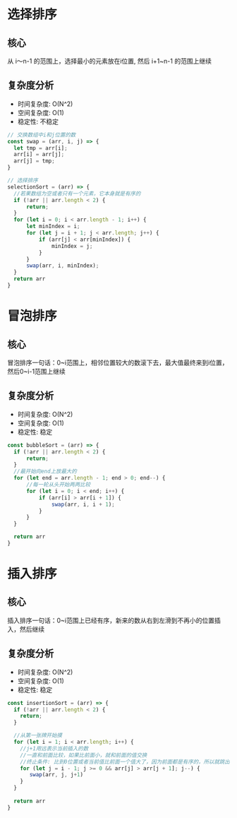 # 选择排序
## 核心
从 i～n-1 的范围上，选择最小的元素放在i位置, 然后 i+1~n-1 的范围上继续

## 复杂度分析
- 时间复杂度: O(N^2)
- 空间复杂度: O(1)
- 稳定性: 不稳定

```javascript
// 交换数组中i和j位置的数
const swap = (arr, i, j) => {
  let tmp = arr[i];
  arr[i] = arr[j];
  arr[j] = tmp;
}
```

```javascript
// 选择排序
selectionSort = (arr) => {
  //若果数组为空或者只有一个元素，它本身就是有序的
  if (!arr || arr.length < 2) {
      return;
  }
  for (let i = 0; i < arr.length - 1; i++) {
      let minIndex = i;
      for (let j = i + 1; j < arr.length; j++) {
          if (arr[j] < arr[minIndex]) {
              minIndex = j;
          }
      }
      swap(arr, i, minIndex);
  }
  return arr
}
```

# 冒泡排序
## 核心
冒泡排序一句话：0~i范围上，相邻位置较大的数滚下去，最大值最终来到i位置，然后0~i-1范围上继续

## 复杂度分析
- 时间复杂度: O(N^2)
- 空间复杂度: O(1)
- 稳定性: 稳定

```javascript
const bubbleSort = (arr) => {
  if (!arr || arr.length < 2) {
      return;
  }
  //最开始向end上放最大的
  for (let end = arr.length - 1; end > 0; end--) {
      //每一轮从头开始两两比较
      for (let i = 0; i < end; i++) {
          if (arr[i] > arr[i + 1]) {
              swap(arr, i, i + 1);
          }
      }
  }

  return arr
}
```
# 插入排序
## 核心
插入排序一句话：0~i范围上已经有序，新来的数从右到左滑到不再小的位置插入，然后继续

## 复杂度分析
- 时间复杂度: O(N^2)
- 空间复杂度: O(1)
- 稳定性: 稳定
  
```javascript
const insertionSort = (arr) => {
  if (!arr || arr.length < 2) {
    return;
  }

  //从第一张牌开始摸
  for (let i = 1; i < arr.length; i++) {
    //j+1用远表示当前插入的数
    //一直和前面比较，如果比前面小，就和前面的值交换
    //终止条件: 比到0位置或者当前值比前面一个值大了，因为前面都是有序的，所以就跳出循环
    for (let j = i - 1; j >= 0 && arr[j] > arr[j + 1]; j--) {
       swap(arr, j, j+1)
    }
  }
  
  return arr
}
```

